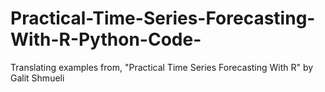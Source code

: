 # Practical-Time-Series-Forecasting-With-R-Python-Code-
Translating examples from, "Practical Time Series Forecasting With R" by Galit Shmueli
